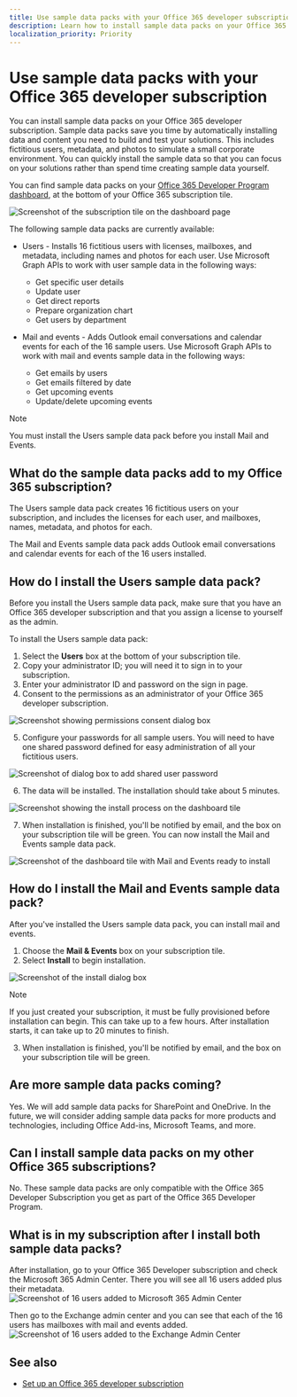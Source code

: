 ```yaml
---
title: Use sample data packs with your Office 365 developer subscription
description: Learn how to install sample data packs on your Office 365 developer subscription to help get your sandbox environment up and running quickly. 
localization_priority: Priority
---
```


# Use sample data packs with your Office 365 developer subscription

You can install sample data packs on your Office 365 developer subscription. Sample data packs save you time by automatically installing data and content you need to build and test your solutions. This includes fictitious users, metadata, and photos to simulate a small corporate environment. You can quickly install the sample data so that you can focus on your solutions rather than spend time creating sample data yourself.

You can find sample data packs on your [Office 365 Developer Program dashboard](https://developer.microsoft.com/office/profile), at the bottom of your Office 365 subscription tile.

![Screenshot of the subscription tile on the dashboard page](images/content-packs-06.PNG)

The following sample data packs are currently available:

- Users - Installs 16 fictitious users with licenses, mailboxes, and metadata, including names and photos for each user. Use Microsoft Graph APIs to work with user sample data in the following ways:
  - Get specific user details
  - Update user
  - Get direct reports
  - Prepare organization chart  
  - Get users by department

- Mail and events - Adds Outlook email conversations and calendar events for each of the 16 sample users. Use Microsoft Graph APIs to work with mail and events sample data in the following ways:
  - Get emails by users
  - Get emails filtered by date
  - Get upcoming events
  - Update/delete upcoming events

> [!NOTE]
> You must install the Users sample data pack before you install Mail and Events.

## What do the sample data packs add to my Office 365 subscription?

The Users sample data pack creates 16 fictitious users on your subscription, and includes the licenses for each user, and mailboxes, names, metadata, and photos for each.

The Mail and Events sample data pack adds Outlook email conversations and calendar events for each of the 16 users installed.

## How do I install the Users sample data pack?

Before you install the Users sample data pack, make sure that you have an Office 365 developer subscription and that you assign a license to yourself as the admin.

To install the Users sample data pack:

1. Select the **Users** box at the bottom of your subscription tile.
2. Copy your administrator ID; you will need it to sign in to your subscription.
3. Enter your administrator ID and password on the sign in page.
4. Consent to the permissions as an administrator of your Office 365 developer subscription.

![Screenshot showing permissions consent dialog box](images/content-packs-01.png)

5. Configure your passwords for all sample users. You will need to have one shared password defined for easy administration of all your fictitious users.

![Screenshot of dialog box to add shared user password](images/content-packs-02.png)

6. The data will be installed. The installation should take about 5 minutes.

![Screenshot showing the install process on the dashboard tile](images/content-packs-03.PNG)

7. When installation is finished, you'll be notified by email, and the box on your subscription tile will be green. You can now install the Mail and Events sample data pack.

![Screenshot of the dashboard tile with Mail and Events ready to install](images/content-packs-04.PNG)

## How do I install the Mail and Events sample data pack?

After you've installed the Users sample data pack, you can install mail and events.

1. Choose the **Mail &amp; Events** box on your subscription tile.
2. Select **Install** to begin installation.

![Screenshot of the install dialog box](images/content-packs-05.png)

> [!NOTE]
> If you just created your subscription, it must be fully provisioned before installation can begin. This can take up to a few hours. After installation starts, it can take up to 20 minutes to finish.

3. When installation is finished, you'll be notified by email, and the box on your subscription tile will be green.

## Are more sample data packs coming?

Yes. We will add sample data packs for SharePoint and OneDrive. In the future, we will consider adding sample data packs for more products and technologies, including Office Add-ins, Microsoft Teams, and more.

## Can I install sample data packs on my other Office 365 subscriptions?

No. These sample data packs are only compatible with the Office 365 Developer Subscription you get as part of the Office 365 Developer Program.

## What is in my subscription after I install both sample data packs?

After installation, go to your Office 365 Developer subscription and check the Microsoft 365 Admin Center. There you will see all 16 users added plus their metadata.
![Screenshot of 16 users added to Microsoft 365 Admin Center](images/content-packs-07.PNG)

Then go to the Exchange admin center and you can see that each of the 16 users has mailboxes with mail and events added.
![Screenshot of 16 users added to the Exchange Admin Center](images/content-packs-08.PNG)

## See also

- [Set up an Office 365 developer subscription](office-365-developer-program-get-started.md)
